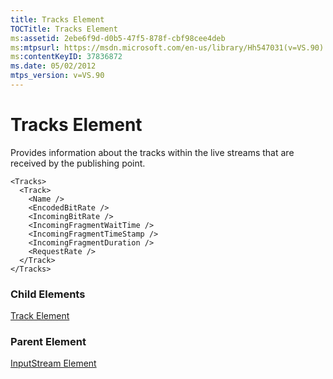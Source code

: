 ```yaml
---
title: Tracks Element
TOCTitle: Tracks Element
ms:assetid: 2ebe6f9d-d0b5-47f5-878f-cbf98cee4deb
ms:mtpsurl: https://msdn.microsoft.com/en-us/library/Hh547031(v=VS.90)
ms:contentKeyID: 37836872
ms.date: 05/02/2012
mtps_version: v=VS.90
---
```


# Tracks Element

Provides information about the tracks within the live streams that are received by the publishing point.

    <Tracks>
      <Track>
        <Name />
        <EncodedBitRate />
        <IncomingBitRate />
        <IncomingFragmentWaitTime />
        <IncomingFragmentTimeStamp />
        <IncomingFragmentDuration />
        <RequestRate />
      </Track>
    </Tracks>

### Child Elements

[Track Element](track-element.md)


### Parent Element

[InputStream Element](inputstream-element.md)


